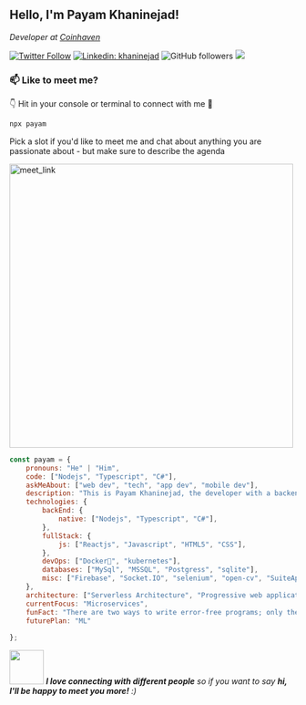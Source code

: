 <h2>Hello, I'm Payam Khaninejad! </h2>
<p><em>Developer at <a href="http://www.coinhaven.com">Coinhaven</a>
</em></p>

[![Twitter Follow](https://img.shields.io/twitter/follow/khaninejad?label=Follow)](https://twitter.com/intent/follow?screen_name=khaninejad)
[![Linkedin: khaninejad](https://img.shields.io/badge/-khaninejad-blue?style=flat-square&logo=Linkedin&logoColor=white&link=https://www.linkedin.com/in/khaninejad)](https://www.linkedin.com/in/khaninejad/)
![GitHub followers](https://img.shields.io/github/followers/khaninejad?label=Follow&style=social)
![](https://visitor-badge.glitch.me/badge?page_id=khaninejad.khaninejad)

### 📫 Like to meet me?

👇 Hit in your console or terminal to connect with me 🤖

```bash
npx payam
```

Pick a slot if you'd like to meet me and chat about anything you are passionate about - but make sure to describe the agenda

<a href="https://calendly.com/khaninejad/30min" target="_blank"><img width="498" alt="meet_link" src="https://user-images.githubusercontent.com/15426564/144297439-f530f383-e73e-41e0-9914-a9b7d3f432e5.png"></a>

```javascript
const payam = {
    pronouns: "He" | "Him",
    code: ["Nodejs", "Typescript", "C#"],
    askMeAbout: ["web dev", "tech", "app dev", "mobile dev"],
    description: "This is Payam Khaninejad, the developer with a backend, full-stack, a little bit DevOps",
    technologies: {
        backEnd: {
            native: ["Nodejs", "Typescript", "C#"],
        },
        fullStack: {
            js: ["Reactjs", "Javascript", "HTML5", "CSS"],
        },
        devOps: ["Docker🐳", "kubernetes"],
        databases: ["MySql", "MSSQL", "Postgress", "sqlite"],
        misc: ["Firebase", "Socket.IO", "selenium", "open-cv", "SuiteApp"]
    },
    architecture: ["Serverless Architecture", "Progressive web applications", "Single page applications"],
    currentFocus: "Microservices",
    funFact: "There are two ways to write error-free programs; only the third one works",
    futurePlan: "ML"
    
};
```
<img src="https://media.giphy.com/media/LnQjpWaON8nhr21vNW/giphy.gif" width="60"> <em><b>I love connecting with different people</b> so if you want to say <b>hi, I'll be happy to meet you more!</b> :)</em>
